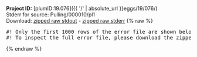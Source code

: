 **Project ID:** [plumID:19.076]({{ '/' | absolute_url }}eggs/19/076/)  
Stderr for source:  Pulling/000010/pl1   
Download: [zipped raw stdout](pl1.plumed.stdout.txt.zip) - [zipped raw stderr](pl1.plumed.stderr.txt.zip) 
{% raw %}
<pre>
#! Only the first 1000 rows of the error file are shown below
#! To inspect the full error file, please download the zipped raw stderr file above
</pre>
{% endraw %}
